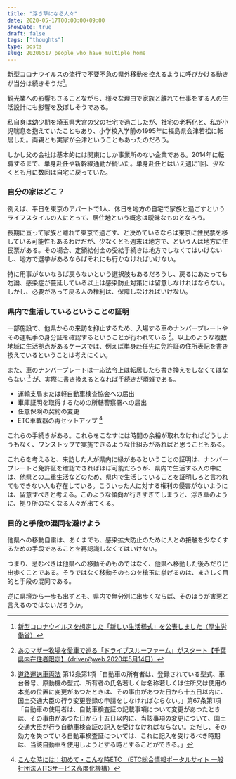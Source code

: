 ```yaml
---
title: "浮き草になる人々"
date: 2020-05-17T00:00:00+09:00
showDate: true
draft: false
tags: ["thoughts"]
type: posts
slug: 20200517_people_who_have_multiple_home
---
```

新型コロナウイルスの流行で不要不急の県外移動を控えるように呼びかける動きが当分は続きそうだ[^1]。

観光業への影響もさることながら、様々な理由で家族と離れて仕事をする人の生活設計にも影響を及ぼしそうである。

私自身は幼少期を埼玉県大宮の父の社宅で過ごしたが、社宅の老朽化と、私が小児喘息を抱えていたこともあり、小学校入学前の1995年に福島県会津若松に転居した。両親とも実家が会津ということもあったのだろう。

しかし父の会社は基本的には関東にしか事業所のない企業である。2014年に転職するまで、単身赴任や新幹線通勤が続いた。単身赴任とはいえ週に1回、少なくとも月に数回は自宅に戻っていた。

### 自分の家はどこ？
例えば、平日を東京のアパートで1人、休日を地方の自宅で家族と過ごすというライフスタイルの人にとって、居住地という概念は曖昧なものとなろう。

長期に亘って家族と離れて東京で過ごす、と決めているならば東京に住民票を移している可能性もあるわけだが、少なくとも週末は地方で、という人は地方に住民票がある。その場合、定額給付金の受給手続きは地方でしなくてはいけないし、地方で選挙があるならばそれにも行かなければいけない。

特に用事がないならば戻らないという選択肢もあるだろうし、戻るにあたっても勿論、感染症が蔓延している以上は感染防止対策には留意しなければならない。しかし、必要があって戻る人の権利は、保障しなければいけない。

### 県内で生活しているということの証明
一部施設で、他県からの来訪を抑止するため、入場する車のナンバープレートやその運転手の身分証を確認するということが行われている [^2]。以上のような複数地域に生活拠点があるケースでは、例えば単身赴任先に免許証の住所表記を書き換えているということは考えにくい。

また、車のナンバープレートは一応法令上は転居したら書き換えをしなくてはならない [^3] が、実際に書き換えるとなれば手続きが煩雑である。

- 運輸支局または軽自動車検査協会への届出
- 車庫証明を取得するための所轄警察署への届出
- 任意保険の契約の変更
- ETC車載器の再セットアップ [^4]

これらの手続きがある。これらをこなすには時間の余裕が取れなければどうしようもなく、ワンストップで実施できるような仕組みがあればと思うこともある。

これらを考えると、来訪した人が県内に縁があるということの証明は、ナンバープレートと免許証を確認できればほぼ可能だろうが、県内で生活する人の中には、他県との二重生活などのため、県内で生活していることを証明しろと言われてもできない人も存在している。こういった人に対する権利の侵害がないようには、留意すべきと考える。このような傾向が行きすぎてしまうと、浮き草のように、拠り所のなくなる人々が出てくる。

### 目的と手段の混同を避けよう
他県への移動自粛は、あくまでも、感染拡大防止のために人との接触を少なくするための手段であることを再認識しなくてはいけない。

つまり、忌むべきは他県への移動そのものではなく、他県へ移動した後みだりに出歩くことである。そうではなく移動そのものを槍玉に挙げるのは、まさしく目的と手段の混同である。

逆に県境から一歩も出ずとも、県内で無分別に出歩くならば、そのほうが害悪と言えるのではないだろうか。

[^1]:[新型コロナウイルスを想定した「新しい生活様式」を公表しました（厚生労働省）](https://www.mhlw.go.jp/stf/seisakunitsuite/bunya/0000121431_newlifestyle.html)
[^2]:[あのマザー牧場を愛車で巡る「ドライブスルーファーム」がスタート【千葉県内在住者限定】（driver@web 2020年5月14日）](https://driver-box.yaesu-net.co.jp/new-article/33254/)
[^3]:[道路運送車両法](https://elaws.e-gov.go.jp/search/elawsSearch/elaws_search/lsg0500/detail?lawId=326AC0000000185) 第12条第1項「自動車の所有者は、登録されている型式、車台番号、原動機の型式、所有者の氏名若しくは名称若しくは住所又は使用の本拠の位置に変更があつたときは、その事由があつた日から十五日以内に、国土交通大臣の行う変更登録の申請をしなければならない。」第67条第1項「自動車の使用者は、自動車検査証の記載事項について変更があつたときは、その事由があつた日から十五日以内に、当該事項の変更について、国土交通大臣が行う自動車検査証の記入を受けなければならない。ただし、その効力を失つている自動車検査証については、これに記入を受けるべき時期は、当該自動車を使用しようとする時とすることができる。」
[^4]:[こんな時には：初めて・こんな時ETC （ETC総合情報ポータルサイト 一般社団法人ITSサービス高度化機構）](https://www.go-etc.jp/support/case.html)